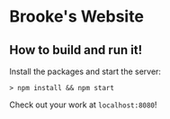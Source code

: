 # Brooke's Website

## How to build and run it!

Install the packages and start the server:

```
> npm install && npm start
```

Check out your work at `localhost:8080`!

